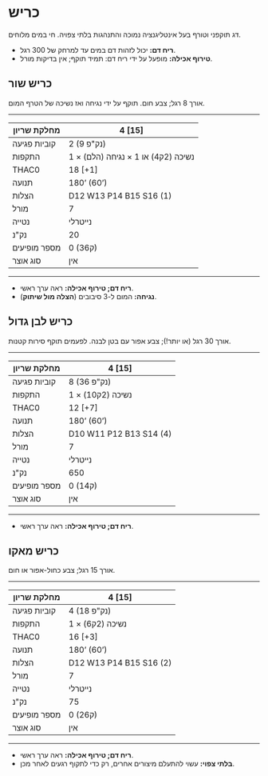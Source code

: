 # כריש

דג תוקפני וטורף בעל אינטליגנציה נמוכה והתנהגות בלתי צפויה. חי במים מלוחים.

- **ריח דם:** יכול לזהות דם במים עד למרחק של 300 רגל.
- **טירוף אכילה:** מופעל על ידי ריח דם: תמיד תוקף; אין בדיקות מורל.

## כריש שור

אורך 8 רגל; צבע חום. תוקף על ידי נגיחה ואז נשיכה של הטרף המום.

------

| מחלקת שריון     | 4 [15]                           |
| ---------------- | -------------------------------- |
| קוביות פגיעה    | 2 (9 נק"פ)                       |
| התקפות          | 1 × נשיכה (2ק4) או 1 × נגיחה (הלם) |
| THAC0            | 18 [+1]                          |
| תנועה           | 180’ (60’)                       |
| הצלות           | D12 W13 P14 B15 S16 (1)          |
| מורל            | 7                                |
| נטייה           | נייטרלי                          |
| נק"נ            | 20                               |
| מספר מופיעים    | 0 (3ק6)                          |
| סוג אוצר        | אין                              |

------

- **ריח דם; טירוף אכילה:** ראה ערך ראשי.
- **נגיחה:** המום ל-3 סיבובים (**הצלה מול שיתוק**).

## כריש לבן גדול

אורך 30 רגל (או יותר!); צבע אפור עם בטן לבנה. לפעמים תוקף סירות קטנות.

------

| מחלקת שריון     | 4 [15]                  |
| ---------------- | ----------------------- |
| קוביות פגיעה    | 8 (36 נק"פ)             |
| התקפות          | 1 × נשיכה (2ק10)        |
| THAC0            | 12 [+7]                 |
| תנועה           | 180’ (60’)              |
| הצלות           | D10 W11 P12 B13 S14 (4) |
| מורל            | 7                       |
| נטייה           | נייטרלי                 |
| נק"נ            | 650                     |
| מספר מופיעים    | 0 (1ק4)                 |
| סוג אוצר        | אין                     |

------

- **ריח דם; טירוף אכילה:** ראה ערך ראשי.

## כריש מאקו

אורך 15 רגל; צבע כחול-אפור או חום.

------

| מחלקת שריון     | 4 [15]                  |
| ---------------- | ----------------------- |
| קוביות פגיעה    | 4 (18 נק"פ)             |
| התקפות          | 1 × נשיכה (2ק6)         |
| THAC0            | 16 [+3]                 |
| תנועה           | 180’ (60’)              |
| הצלות           | D12 W13 P14 B15 S16 (2) |
| מורל            | 7                       |
| נטייה           | נייטרלי                 |
| נק"נ            | 75                      |
| מספר מופיעים    | 0 (2ק6)                 |
| סוג אוצר        | אין                     |

------

- **ריח דם; טירוף אכילה:** ראה ערך ראשי.
- **בלתי צפוי:** עשוי להתעלם מיצורים אחרים, רק כדי לתקוף רגעים לאחר מכן.